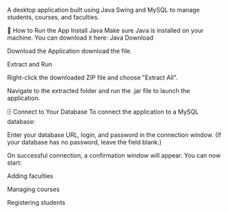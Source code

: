 A desktop application built using Java Swing and MySQL to manage students, courses, and faculties.

🚀 How to Run the App
Install Java
Make sure Java is installed on your machine. You can download it here: Java Download

Download the Application
download the file.

Extract and Run

Right-click the downloaded ZIP file and choose "Extract All".

Navigate to the extracted folder and run the .jar file to launch the application.

🗄️ Connect to Your Database
To connect the application to a MySQL database:

Enter your database URL, login, and password in the connection window.
(If your database has no password, leave the field blank.)

On successful connection, a confirmation window will appear. You can now start:

Adding faculties

Managing courses

Registering students

